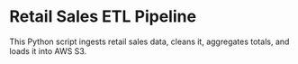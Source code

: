 # Retail Sales ETL Pipeline

This Python script ingests retail sales data, cleans it, aggregates totals, and loads it into AWS S3.